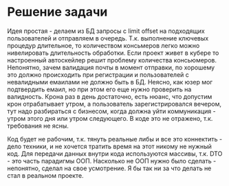 # Решение задачи

Идея простая - делаем из БД запросы с limit offset на подходящих пользователей и отправляем в очередь. Т.к. выполнение ключевых
процедур длительное, то количеством консьмеров легко можно нивелировать длительность обработки. Если проект живет в 
кубере то настроенный автоскейлер решит проблему количества консьюмеров. 
Непонятно, зачем валидация почты в момент отправки, по хорошему это должно происходить при регистрации и пользователей 
с невалидными емаилами не должно быть в БД. Неясно, как юзер мог подтвердить емаил, но при этом его еще нужно проверить 
на валидность.
Крона раз в день достаточно, есть нюанс, что допустим крон отрабатывает утром, а пользователь зарегистрировался вечером,
тут надо разбираться с бизнесом, когда должна уйти коммуникация - утром этого дня или утром следующего. В коде это 
не отражено, т.к. требования не ясны.

Код будет не рабочим, т.к. тянуть реальные либы и все это коннектить - дело техники, и не хочется тратить время на 
этот никому не нужный код. 
Для передачи данных внутри кода используются массивы, т.к. DTO - это часть парадигмы ООП. Насколько не ООП нужно было 
сделать - непонятно, сделал на свое усмотрение. Я бы так ни за что делать не стал в реальном проекте.